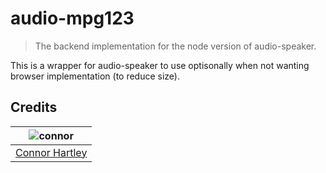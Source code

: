 # audio-mpg123

> The backend implementation for the node version of audio-speaker.

This is a wrapper for audio-speaker to use optisonally when not wanting
browser implementation (to reduce size).

## Credits

| ![connor][connor-avatar]      |
| :---------------------------: |
| [Connor Hartley][connor-link] |

  [connor-avatar]: https://avatars0.githubusercontent.com/u/12867785?v=3&s=125
  [connor-link]: https://github.com/connorhartley